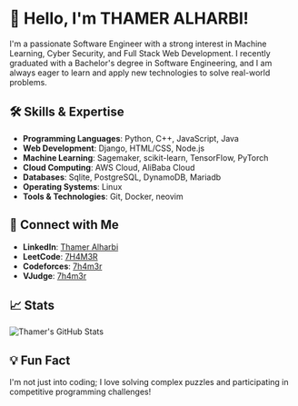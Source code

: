 <!--
**thxa/thxa** is a ✨ _special_ ✨ repository because its `README.md` (this file) appears on your GitHub profile.

Here are some ideas to get you started:

- 🔭 I’m currently working on ...
- 🌱 I’m currently learning ...
- 👯 I’m looking to collaborate on ...
- 🤔 I’m looking for help with ...
- 💬 Ask me about ...
- 📫 How to reach me: ...
- 😄 Pronouns: ...
- ⚡ Fun fact: ...
-->

# 👋 Hello, I'm THAMER ALHARBI!

I'm a passionate Software Engineer with a strong interest in Machine Learning, Cyber Security, and Full Stack Web Development. I recently graduated with a Bachelor's degree in Software Engineering, and I am always eager to learn and apply new technologies to solve real-world problems.

## 🛠️ Skills & Expertise
- **Programming Languages**: Python, C++, JavaScript, Java
- **Web Development**: Django, HTML/CSS, Node.js
- **Machine Learning**: Sagemaker, scikit-learn, TensorFlow, PyTorch 
- **Cloud Computing**: AWS Cloud, AliBaba Cloud
- **Databases**: Sqlite, PostgreSQL, DynamoDB, Mariadb
- **Operating Systems**: Linux
- **Tools & Technologies**: Git, Docker, neovim

## 👥 Connect with Me
- **LinkedIn**: [Thamer Alharbi](https://www.linkedin.com/in/thamer-al-harbi-a60a65167/?profileId=ACoAACfYdagBIlnlClZ-hl1yK6slhoX2ykJgOjE)
- **LeetCode**: [7H4M3R](https://leetcode.com/u/7H4M3R/)
- **Codeforces**: [7h4m3r](https://codeforces.com/profile/7h4m3r)
- **VJudge**: [7h4m3r](https://vjudge.net/user/7h4m3r)

## 📈 Stats
![Thamer's GitHub Stats](https://github-readme-stats.vercel.app/api?username=thxa&show_icons=true&theme=radical)

## 💡 Fun Fact
I'm not just into coding; I love solving complex puzzles and participating in competitive programming challenges!
<!--
## 🚀 Projects & Contributions

## 🏆 Achievements
-->
